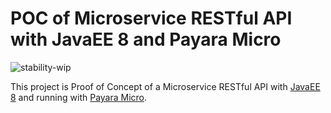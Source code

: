 # POC of Microservice RESTful API with JavaEE 8 and Payara Micro

![stability-wip](https://img.shields.io/badge/stability-work_in_progress-lightgrey.svg)


This project is Proof of Concept of a Microservice RESTful API with [JavaEE 8](https://www.oracle.com/technetwork/java/javaee/documentation/ee8-release-notes-3894362.html) and running with [Payara Micro](https://blog.payara.fish/introducing-payara-micro).